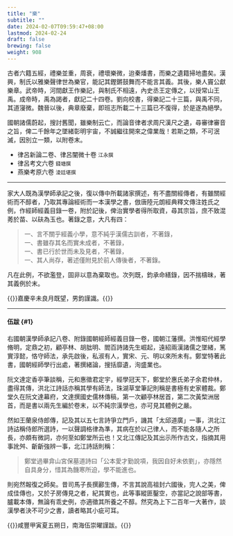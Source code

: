 ```yaml
---
title: "樂"
subtitle: ""
date: 2024-02-07T09:59:47+08:00
lastmod: 2024-02-24
draft: false
brewing: false
weight: 908
---
```



古者六籍五經，禮樂並重，周衰，禮壞樂微，迨秦燔書，而樂之遺籍掃地盡矣。漢興，制氏以雅樂聲律世為樂官，能記其鏗鏘鼓舞而不能言其義。其後，樂人竇公獻樂章。武帝時，河間獻王作樂記，與制氏不相遠，內史丞王定傳之，以授常山王禹。成帝時，禹為謁者，獻記二十四卷。劉向校書，得樂記二十三篇，與禹不同，其道寖微。魏晉以後，典章廢棄，即班志所載二十三篇已不復得，於是遂為絕學。

國朝諸儒蔚起，搜討舊聞，雖樂制云亡，而論音律者求周尺漢尺之遺，尋審律審音之旨，俾二千餘年之墜緒彰明宇宙，不誠繼往開來之偉業哉！若斯之類，不可泯滅，因別立一類，以附卷末。

- 律呂新論二卷、律呂闡微十卷 <small>江永撰</small>
- 律呂考文六卷 <small>錢塘撰</small>
- 燕樂考原六卷 <small>淩廷堪撰</small>

---

家大人既為漢學師承記之後，復以傳中所載諸家撰述，有不盡關經傳者，有雖關經術而不醇者，乃取其專論經術而一本漢學之書，倣唐陸元朗經典釋文傳注姓氏之例，作經師經義目錄一卷，附於記後，俾治實學者得所取資，尋其宗旨，庶不致混莠於苗、以砆為玉也。著錄之意，大凡有四：

> 一、言不關乎經義小學，意不純乎漢儒古訓者，不著錄，  
> 一、書雖存其名而實未成者，不著錄，  
> 一、書已行於世而未及見者，不著錄，  
> 一、其人尚存，著述僅附見於前人傳後者，不著錄。

凡在此例，不欲濫登，固非以意為棄取也。次列既，鈞承命繕錄，因不揣檮昧，著其義例於末。

{{<sign>}}嘉慶辛未良月既望，男鈞謹識。{{</sign>}}

---

#### 伍跋 {#1}

右國朝漢學師承記八卷、附錄國朝經師經義目錄一卷，國朝江藩撰。洪惟昭代經學脩明，定鼎之初，顧亭林、胡朏明、閻百詩諸先生崛起，遠紹兩漢諸儒之墜緒，篤實淳懿，恪守師法，承先啟後，私淑有人，實宋、元、明以來所未有。鄭堂特著此書，國朝經師學行出處，著撰緒論，搜括靡遺，洵盛業也。

阮文達定香亭筆談稱，元和惠徵君定宇，經學冠天下，鄭堂於惠氏弟子余君仲林，盡得其傳，洪北江詩話亦稱其學有師法，珠湖草堂筆記則稱是書極有史家體裁。鄭堂久在阮文達幕府，文達撰國史儒林傳稿，第一次顧亭林居首，第二次黃棃洲居首，而是書以兩先生編於卷末，以不純宗漢學也，亦可見其體例之嚴。

然如王蘭泉侍郎傳，記及其以五七言詩爭立門戶，譏其「太邱道廣」一事，洪北江詩詁稱侍郎所選詩，一以聲調格律為準，其病在於以己律人，而不能各隨人之所長，亦頗有微詞，亦何至如鄭堂所云也！又北江傳記及其出示所作古文，指摘其用事訛舛、齗齗強辨一事，北江詩話則稱：

> 鄭堂過畢弇山宮保墓道詩曰「公本愛才勤說項，我因自好未依劉」，亦隱然自具身分，惜其為饑寒所迫，學不能進也。

則宛然報復之師矣。昔司馬子長撰酈生傳，不言其說高祖封六國後，完人之美，俾成佳傳也，又於子房傳見之者，紀其實也，此等事縱匪鑿空，亦當記之說部等書，臚載本傳，無論有乖史例，亦適徵其所養之不醇。然究為上下二百年一大著作，談漢學者決不可少之書，讀者略其小疵可耳。

{{<sign>}}咸豐甲寅夏五朔日，南海伍崇曜謹跋。{{</sign>}}